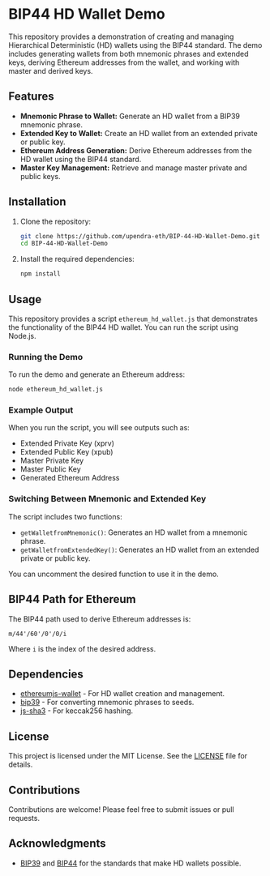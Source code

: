 # BIP44 HD Wallet Demo

This repository provides a demonstration of creating and managing Hierarchical Deterministic (HD) wallets using the BIP44 standard. The demo includes generating wallets from both mnemonic phrases and extended keys, deriving Ethereum addresses from the wallet, and working with master and derived keys.

## Features

- **Mnemonic Phrase to Wallet:** Generate an HD wallet from a BIP39 mnemonic phrase.
- **Extended Key to Wallet:** Create an HD wallet from an extended private or public key.
- **Ethereum Address Generation:** Derive Ethereum addresses from the HD wallet using the BIP44 standard.
- **Master Key Management:** Retrieve and manage master private and public keys.

## Installation

1. Clone the repository:

   ```bash
   git clone https://github.com/upendra-eth/BIP-44-HD-Wallet-Demo.git
   cd BIP-44-HD-Wallet-Demo
   ```

2. Install the required dependencies:

   ```bash
   npm install
   ```

## Usage

This repository provides a script `ethereum_hd_wallet.js` that demonstrates the functionality of the BIP44 HD wallet. You can run the script using Node.js.

### Running the Demo

To run the demo and generate an Ethereum address:

```bash
node ethereum_hd_wallet.js
```

### Example Output

When you run the script, you will see outputs such as:

- Extended Private Key (xprv)
- Extended Public Key (xpub)
- Master Private Key
- Master Public Key
- Generated Ethereum Address

### Switching Between Mnemonic and Extended Key

The script includes two functions:

- `getWalletfromMnemonic()`: Generates an HD wallet from a mnemonic phrase.
- `getWalletfromExtendedKey()`: Generates an HD wallet from an extended private or public key.

You can uncomment the desired function to use it in the demo.

## BIP44 Path for Ethereum

The BIP44 path used to derive Ethereum addresses is:

```
m/44'/60'/0'/0/i
```

Where `i` is the index of the desired address.

## Dependencies

- [ethereumjs-wallet](https://github.com/ethereumjs/ethereumjs-wallet) - For HD wallet creation and management.
- [bip39](https://github.com/bitcoinjs/bip39) - For converting mnemonic phrases to seeds.
- [js-sha3](https://github.com/emn178/js-sha3) - For keccak256 hashing.

## License

This project is licensed under the MIT License. See the [LICENSE](LICENSE) file for details.

## Contributions

Contributions are welcome! Please feel free to submit issues or pull requests.

## Acknowledgments

- [BIP39](https://github.com/bitcoin/bips/blob/master/bip-0039.mediawiki) and [BIP44](https://github.com/bitcoin/bips/blob/master/bip-0044.mediawiki) for the standards that make HD wallets possible.
